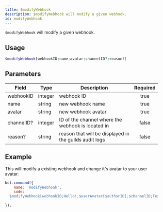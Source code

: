```yaml
---
title: $modifyWebhook
description: $modifyWebhook will modify a given webhook.
id: modifyWebhook
---
```


`$modifyWebhook` will modify a given webhook.

## Usage

```php
$modifyWebhook[webhookID;name;avatar;channelID?;reason?]
```

## Parameters 

| Field      | Type    | Description                                            | Required |
|------------|---------|--------------------------------------------------------|:--------:|
| webhookID  | integer | webhook ID                                             |   true   |
| name       | string  | new webhook name                                       |   true   |
| avatar     | string  | new webhook avatar                                     |   true   |
| channelID? | integer | ID of the channel where the webhook is located in      |  false   |
| reason?    | string  | reason that will be displayed in the guilds audit logs |  false   |

## Example

This will modify a existing webhook and change it's avatar to your user avatar:

```javascript
bot.command({
    name: 'modifyWebhook',
    code: `
  $modifyWebhook[webhookID;Hello!;$userAvatar[$authorID];$channelID;Testing!]
  `
});
```